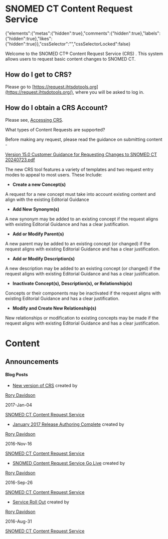 # SNOMED CT Content Request Service

{"elements":{"metas":{"hidden":true},"comments":{"hidden":true},"labels":{"hidden":true},"likes":{"hidden":true}},"cssSelector":"","cssSelectorLocked":false}

Welcome to the SNOMED CT® Content Request Service (CRS) . This system allows users to request basic content changes to SNOMED CT.

## How do I get to CRS?

Please go to [https://request.ihtsdotools.org](https://request.ihtsdotools.org/), where you will be asked to log in.

## How do I obtain a CRS Account?

Please see, [Accessing CRS](https://confluence.ihtsdotools.org/display/SCTCR/Accessing+CRS).

What types of Content Requests are supported?

Before making any request, please read the guidance on submitting content -

[Version 15.0 Customer Guidance for Requesting Changes to SNOMED CT 20240723.pdf](attachments/12780558/265619216.pdf)

The new CRS tool features a variety of templates and two request entry modes to appeal to most users. These Include:

  * **Create a new Concept(s)**

A request for a new concept must take into account existing content and align with the existing Editorial Guidance

  * **Add New Synonym(s)**

A new synonym may be added to an existing concept if the request aligns with existing Editorial Guidance and has a clear justification.

  * **Add or Modify Parent(s)**

A new parent may be added to an existing concept (or changed) if the request aligns with existing Editorial Guidance and has a clear justification.

  * **Add or Modify Description(s)**

A new description may be added to an existing concept (or changed) if the request aligns with existing Editorial Guidance and has a clear justification.

  * **Inactivate Concept(s), Description(s), or Relationship(s)**

Concepts or their components may be inactivated if the request aligns with existing Editorial Guidance and has a clear justification.

  * **Modify and Create New Relationship(s)**

New relationships or modification to existing concepts may be made if the request aligns with existing Editorial Guidance and has a clear justification.

# Content

## Announcements

#### Blog Posts

  * [New version of CRS](/pages/viewpage.action?pageId=35988156) created by

[Rory Davidson](    /display/~rdavidson
)

2017-Jan-04 

[SNOMED CT Content Request Service](/display/SCTCR)

  * [January 2017 Release Authoring Complete](/pages/viewpage.action?pageId=33498525) created by

[Rory Davidson](    /display/~rdavidson
)

2016-Nov-16 

[SNOMED CT Content Request Service](/display/SCTCR)

  * [SNOMED Content Request Service Go Live](/pages/viewpage.action?pageId=31985097) created by

[Rory Davidson](    /display/~rdavidson
)

2016-Sep-26 

[SNOMED CT Content Request Service](/display/SCTCR)

  * [Service Roll Out](/pages/viewpage.action?pageId=31033498) created by

[Rory Davidson](    /display/~rdavidson
)

2016-Aug-31 

[SNOMED CT Content Request Service](/display/SCTCR)


